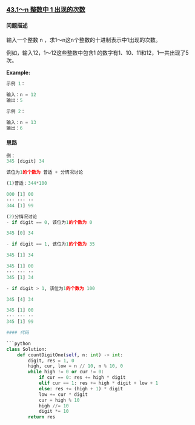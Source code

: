 ### [43.1～n 整数中 1 出现的次数](https://leetcode-cn.com/problems/1nzheng-shu-zhong-1chu-xian-de-ci-shu-lcof/)

#### 问题描述
输入一个整数 n ，求1～n这n个整数的十进制表示中1出现的次数。

例如，输入12，1～12这些整数中包含1 的数字有1、10、11和12，1一共出现了5次。

**Example:**
```python
示例 1：

输入：n = 12
输出：5

示例 2：

输入：n = 13
输出：6
```

#### 思路
```python
例：
345 [digit] 34

该位为1的个数为 普适 + 分情况讨论

(1)普适：344*100

000 [1] 00
··· ··· ··
344 [1] 99

(2)分情况讨论
- if digit == 0, 该位为1的个数为 0

345 [0] 34

- if digit == 1, 该位为1的个数为 35

345 [1] 34

345 [1] 00
··· ··· ··
345 [1] 34

- if digit > 1, 该位为1的个数为 100

345 [4] 34

345 [1] 00
··· ··· ··
345 [1] 99

#### 代码

```python
class Solution:
    def countDigitOne(self, n: int) -> int:
        digit, res = 1, 0
        high, cur, low = n // 10, n % 10, 0
        while high != 0 or cur != 0:
            if cur == 0: res += high * digit
            elif cur == 1: res += high * digit + low + 1
            else: res += (high + 1) * digit
            low += cur * digit
            cur = high % 10
            high //= 10
            digit *= 10
        return res
```